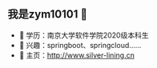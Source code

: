 ## 我是zym10101 👋


- 🐧 学历：南京大学软件学院2020级本科生
- 🔭 兴趣：springboot、springcloud……
- 🌱 主页：http://www.silver-lining.cn
